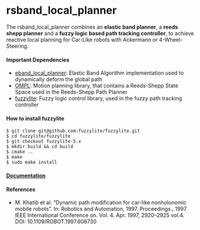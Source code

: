 # rsband_local_planner
The rsband_local_planner combines an **elastic band planner**, a **reeds shepp planner** and a
**fuzzy logic based path tracking controller**, to achieve reactive local planning for Car-Like
robots with Ackermann or 4-Wheel-Steering.

#### Important Dependencies
- [eband_local_planner](https://github.com/utexas-bwi/eband_local_planner): Elastic Band Algorithm implementation used to dynamically deform the global path
- [OMPL](https://github.com/ompl/ompl): Motion planning library, that contains a Reeds-Shepp State Space used in the Reeds-Shepp Path Planner
- [fuzzylite](https://github.com/fuzzylite/fuzzylite):  Fuzzy logic control library, used in the fuzzy path tracking controller


#### How to install fuzzylite
```
$ git clone git@github.com:fuzzylite/fuzzylite.git
$ cd fuzzylite/fuzzylite
$ git checkout fuzzylite-5.x
$ mkdir build && cd build
$ cmake ..
$ make
$ sudo make install
```

#### [Documentation](https://gkouros.github.io/rsband_local_planner/doc/html/index.html)

#### References
- M. Khatib et al. “Dynamic path modification for car-like
nonholonomic mobile robots”. In: Robotics and Automation, 1997.
Proceedings., 1997 IEEE International Conference on. Vol. 4. Apr. 1997,
2920–2925 vol.4. DOI: 10.1109/ROBOT.1997.606730
